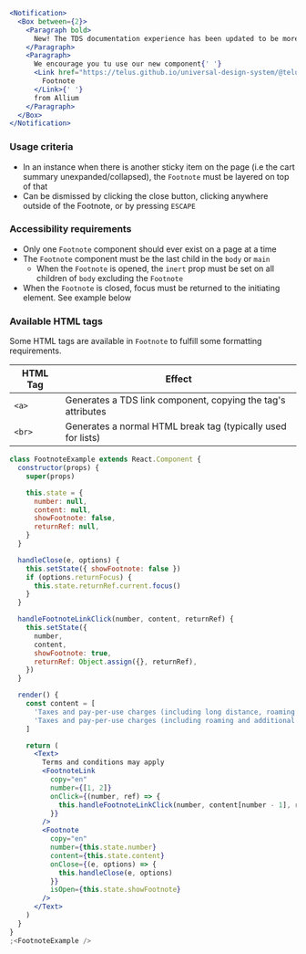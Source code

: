 ```jsx noeditor
<Notification>
  <Box between={2}>
    <Paragraph bold>
      New! The TDS documentation experience has been updated to be more performant!
    </Paragraph>
    <Paragraph>
      We encourage you tu use our new component{' '}
      <Link href="https://telus.github.io/universal-design-system/@telus-uds/ds-allium/components/components/footnote">
        Footnote
      </Link>{' '}
      from Allium
    </Paragraph>
  </Box>
</Notification>
```

### Usage criteria

- In an instance when there is another sticky item on the page (i.e the cart summary unexpanded/collapsed), the `Footnote` must be layered on top of that
- Can be dismissed by clicking the close button, clicking anywhere outside of the Footnote, or by pressing `ESCAPE`

### Accessibility requirements

- Only one `Footnote` component should ever exist on a page at a time
- The `Footnote` component must be the last child in the `body` or `main`
  - When the `Footnote` is opened, the `inert` prop must be set on all children of `body` excluding the `Footnote`
- When the `Footnote` is closed, focus must be returned to the initiating element. See example below

### Available HTML tags

Some HTML tags are available in `Footnote` to fulfill some formatting requirements.

| HTML Tag | Effect                                                       |
| -------- | ------------------------------------------------------------ |
| `<a>`    | Generates a TDS link component, copying the tag's attributes |
| `<br>`   | Generates a normal HTML break tag (typically used for lists) |

```jsx
class FootnoteExample extends React.Component {
  constructor(props) {
    super(props)

    this.state = {
      number: null,
      content: null,
      showFootnote: false,
      returnRef: null,
    }
  }

  handleClose(e, options) {
    this.setState({ showFootnote: false })
    if (options.returnFocus) {
      this.state.returnRef.current.focus()
    }
  }

  handleFootnoteLinkClick(number, content, returnRef) {
    this.setState({
      number,
      content,
      showFootnote: true,
      returnRef: Object.assign({}, returnRef),
    })
  }

  render() {
    const content = [
      'Taxes and pay-per-use charges (including long distance, roaming and additional airtime or data) are extra. The cost of service used while roaming outside Canada will vary by zone. <br/><br/>a. Currently, voice roaming in the US is charged at: $1.50/minute<br/>b. Visit <a href="https://telus.com/mobilityppu">telus.com/mobilityppu</a> for details.',
      'Taxes and pay-per-use charges (including roaming and additional data) are extra. For any subscriber(s) with a Your Choice Canada-US plan, roaming pay-per-use.',
    ]

    return (
      <Text>
        Terms and conditions may apply
        <FootnoteLink
          copy="en"
          number={[1, 2]}
          onClick={(number, ref) => {
            this.handleFootnoteLinkClick(number, content[number - 1], ref)
          }}
        />
        <Footnote
          copy="en"
          number={this.state.number}
          content={this.state.content}
          onClose={(e, options) => {
            this.handleClose(e, options)
          }}
          isOpen={this.state.showFootnote}
        />
      </Text>
    )
  }
}
;<FootnoteExample />
```
